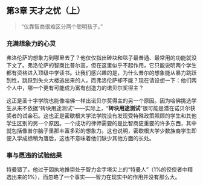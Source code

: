 ## 第3章 天才之忧（上）

> “仅靠智商很难区分两个聪明孩子。”

### 充满想象力的心灵

弗洛伦萨的想象力到哪里去了？他仅仅指出砖块和毯子最普通、最常用的功能就没下文了。弗洛伦萨的智商比普尔高，但在这里似乎不起作用，它只能说明两个学生都有资格进入顶级中学读书。让我们感兴趣的是，为什么普尔的想象能从暴力跳跃到性，跳跃到失火大楼逃出来的人，而弗洛伦萨却不能？现在请设想一下：他们两个人中，哪一个更有可能成为富有创造力的诺贝尔奖得主？

这正是圣十字学院也能像哈佛一样出诺贝尔奖得主的另一个原因。因为哈佛挑选学生从来不依据“砖块用途测试”——实际上，“**砖块用途测试**”很可能是潜在诺贝尔获奖者的试金石。这也正是密歇根大学法学院没有发现受特殊政策照顾的学生和其他学生区别的另一个原因。一个成功的律师需要的是比智商更重要的许多东西，其中就包括像普尔脑子里那丰富多彩的想象力。这也说明，密歇根大学少数族裔学生即便入学成绩稍为落后，这也不意味着他们缺少其他方面的长处。

### 事与愿违的试验结果

特曼错了。他过于固执地推崇处于智力金字塔尖上的“特曼人”（1%的佼佼者中精选出来的1%），而忽略了一个事实——智力在现实中的作用并没有那么大。
